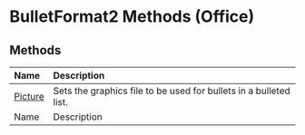 
# BulletFormat2 Methods (Office)

## Methods



|**Name**|**Description**|
|:-----|:-----|
| [Picture](15fb748b-9fb5-b867-2ef3-9876d1260eed.md)|Sets the graphics file to be used for bullets in a bulleted list.|
|Name|Description|
